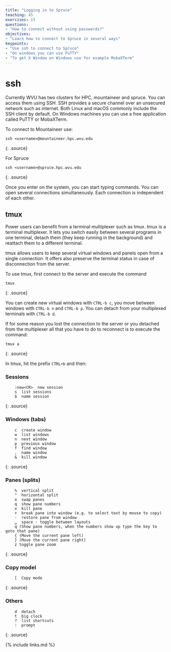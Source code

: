```yaml
---
title: "Logging in to Spruce"
teaching: 45
exercises: 15
questions:
- "How to connect without using passwords?"
objectives:
- "Learn how to connect to Spruce in several ways"
keypoints:
- "Use ssh to connect to Spruce"
- "On windows you can use PuTTY"
- "To get X Window on Windows use for example MobaXTerm"
---
```


# ssh

Currently WVU has two clusters for HPC, mountaineer and spruce. You can access them using SSH.
SSH provides a secure channel over an unsecured network such as internet.
Both Linux and macOS commonly include the SSH client by default. On Windows machines you can use a free application called PuTTY or MobaXTerm.

To connect to Mountaineer use:

~~~
ssh <username>@mountaineer.hpc.wvu.edu
~~~
{: .source}

For Spruce

~~~
ssh <username>@spruce.hpc.wvu.edu
~~~
{: .source}

Once you enter on the system, you can start typing commands. You can open several connections simultaneously. Each connection is independent of each other.

## tmux

Power users can benefit from a terminal multiplexer such as tmux.
tmux is a terminal multiplexer.
It lets you switch easily between several programs in one terminal, detach them
 (they keep running in the background) and reattach them to a different terminal.

tmux allows users to keep several virtual windows and panels open from a single connection. It offers also preserve the terminal status in case of disconnection from the server.

To use tmux, first connect to the server and execute the command

~~~
tmux
~~~
{: .source}

You can create new virtual windows with `CTRL-b c`, you move between windows with `CTRL-b n` and `CTRL-b p`. You can detach from your multiplexed terminals with `CTRL-b d`.

If for some reason you lost the connection to the server or you detached from the multiplexer all that you have to do to reconnect is to execute the command:

~~~
tmux a
~~~
{: .source}

In tmux, hit the prefix `CTRL+b` and then:

### Sessions
~~~
    :new<CR>  new session
    s  list sessions
    $  name session
~~~
{: .source}

### Windows (tabs)

~~~
    c  create window
    w  list windows
    n  next window
    p  previous window
    f  find window
    ,  name window
    &  kill window
~~~
{: .source}

### Panes (splits)

~~~
    %  vertical split
    "  horizontal split
    o  swap panes
    q  show pane numbers
    x  kill pane
    +  break pane into window (e.g. to select text by mouse to copy)
    -  restore pane from window
    ⍽  space - toggle between layouts
    q (Show pane numbers, when the numbers show up type the key to goto that pane)
    { (Move the current pane left)
    } (Move the current pane right)
    z toggle pane zoom
~~~
{: .source}

### Copy model

~~~
    [  Copy mode
~~~
{: .source}

### Others

~~~
    d  detach
    t  big clock
    ?  list shortcuts
    :  prompt
~~~
{: .source}

{% include links.md %}
